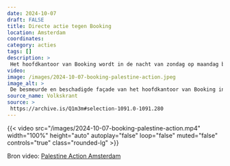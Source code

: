 ```yaml
---
date: 2024-10-07
draft: FALSE
title: Directe actie tegen Booking
location: Amsterdam
coordinates: 
category: acties
tags: []
description: > 
 Het hoofdkantoor van Booking wordt in de nacht van zondag op maandag beschadigd en beklad. De actiegroep Palestine Action Amsterdam eist even later de verantwoordelijkheid op.
video: 
image: /images/2024-10-07-booking-palestine-action.jpeg
image_alt: > 
 De besmeurde en beschadigde façade van het hoofdkantoor van Booking in het centrum van Amsterdam 
source_name: Volkskrant
source: > 
 https://archive.is/Q1m3m#selection-1091.0-1091.280
---
```

{{< video src="/images/2024-10-07-booking-palestine-action.mp4" width="100%" height="auto" autoplay="false" loop="false" muted="false" controls="true" class="rounded-lg" >}} 

Bron video: [Palestine Action Amsterdam](https://imginn.com/p/DA4J5NRokeT/)